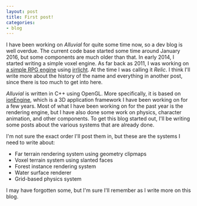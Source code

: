 ```yaml
---
layout: post
title: First post!
categories:
- blog
---
```


I have been working on *Alluvial* for quite some time now, so a dev blog is well overdue.
The current code base started some time around January 2016, but some components are much older than that.
In early 2014, I started writing a simple voxel engine.
As far back as 2011, I was working on [a simple RPG engine](https://www.youtube.com/watch?v=gRFAGwktaRw) using [irrlicht](http://irrlicht.sourceforge.net/).
At the time I was calling it *Relic*.
I think I'll write more about the history of the name and everything in another post, since there is too much to get into here.

*Alluvial* is written in C++ using OpenGL.
More specifically, it is based on [ionEngine](http://ionengine.io/), which is a 3D application framework I have been working on for a few years.
Most of what I have been working on for the past year is the rendering engine, but I have also done some work on physics, character animation, and other components.
To get this blog started out, I'll be writing some posts about the various systems that are already done.

I'm not sure the exact order I'll post them in, but these are the systems I need to write about:

- Far terrain rendering system using geometry clipmaps
- Voxel terrain system using slanted faces
- Forest instance rendering system
- Water surface renderer
- Grid-based physics system

I may have forgotten some, but I'm sure I'll remember as I write more on this blog.